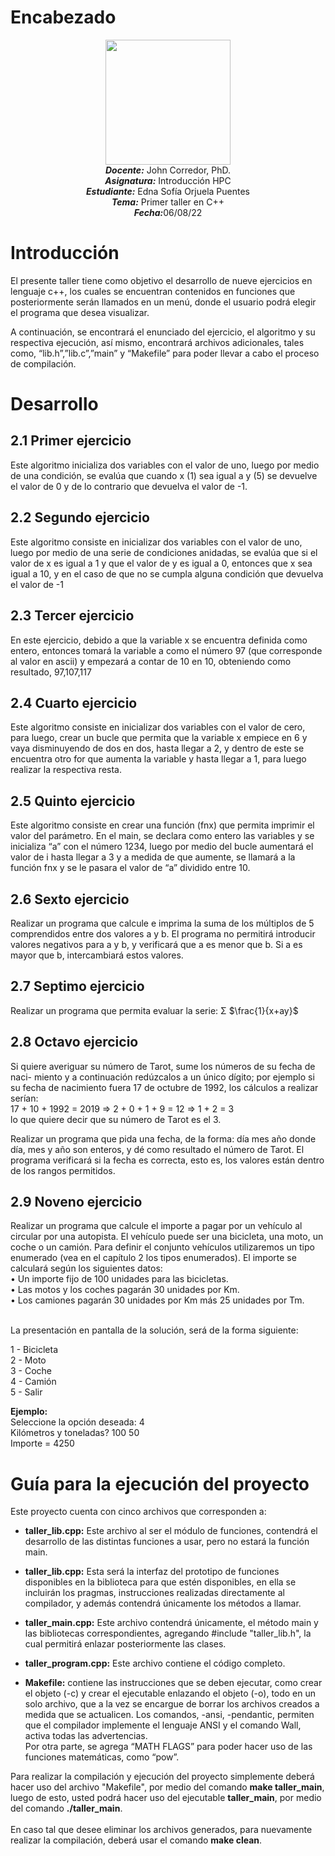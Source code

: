 # Encabezado
<p align="center"><img src="https://res-5.cloudinary.com/crunchbase-production/image/upload/c_lpad,h_256,w_256,f_auto,q_auto:eco/v1455514364/pim02bzqvgz0hibsra41.png"width="200" height="200">
</img><br>
<i><b>Docente:</b></i> John Corredor, PhD.
<br>
<i><b>Asignatura:</b></i> Introducción HPC
<br>
<i><b>Estudiante:</b></i> Edna Sofía Orjuela Puentes
<br>
<i><b>Tema:</b></i> Primer taller en C++
<br>
<i><b>Fecha:</b></i>06/08/22
<br>
</p>

# Introducción

El presente taller tiene como objetivo el desarrollo de nueve ejercicios en lenguaje
c++, los cuales se encuentran contenidos en funciones que posteriormente serán llamados en
un menú, donde el usuario podrá elegir el programa que desea visualizar.

A continuación, se encontrará el enunciado del ejercicio, el algoritmo y su respectiva ejecución, así mismo, encontrará archivos adicionales, tales como, “lib.h”,”lib.c”,”main” y “Makefile” para poder llevar a cabo el proceso de compilación. 

# Desarrollo

## 2.1  Primer ejercicio

Este algoritmo inicializa dos variables con el valor de uno, luego por medio de una condición, se evalúa que cuando x (1) sea igual a y (5) se devuelve el valor de 0 y de lo contrario que devuelva el valor de -1.<br>


## 2.2  Segundo ejercicio
Este algoritmo consiste en inicializar dos variables con el valor de uno, luego por medio de una serie de condiciones anidadas, se evalúa que si el valor de x es igual a 1 y que el valor de y es igual a 0, entonces que x sea igual a 10, y en el caso de que no se cumpla alguna condición que devuelva el valor de -1 <br> 

## 2.3 Tercer ejercicio
En este ejercicio, debido a que la variable x se encuentra definida como entero, entonces tomará la variable a como el número 97 (que corresponde al valor en ascii) y empezará a contar de 10 en 10, obteniendo como resultado, 97,107,117


## 2.4 Cuarto ejercicio
Este algoritmo consiste en inicializar dos variables con el valor de cero, para luego, crear un bucle que permita que la variable x empiece en 6 y vaya disminuyendo de dos en dos, hasta llegar a 2, y dentro de este se encuentra otro for que aumenta la variable y hasta llegar a 1, para luego realizar la respectiva resta.<br>

## 2.5  Quinto ejercicio
Este algoritmo consiste en crear una función (fnx) que permita imprimir el valor del parámetro. En el main, se declara como entero las variables y se inicializa “a” con el número 1234, luego por medio del bucle aumentará el valor de i hasta llegar a 3 y a medida de que aumente, se llamará a la función fnx y se le pasara el valor de “a”  dividido entre 10.
<br> 

## 2.6  Sexto ejercicio 
Realizar un programa que calcule e imprima la suma de los múltiplos de 5
comprendidos entre dos valores a y b. El programa no permitirá introducir valores
negativos para a y b, y verificará que a es menor que b. Si a es mayor que b,
intercambiará estos valores.


## 2.7 Septimo ejercicio

Realizar un programa que permita evaluar la serie: Σ $\frac{1}{x+ay}$

## 2.8 Octavo ejercicio
Si quiere averiguar su número de Tarot, sume los números de su fecha de naci-
miento y a continuación redúzcalos a un único dígito; por ejemplo si su fecha de nacimiento fuera 17 de octubre de 1992, los cálculos a realizar serían:<br>
17 + 10 + 1992 = 2019 => 2 + 0 + 1 + 9 = 12 => 1 + 2 = 3<br>
lo que quiere decir que su número de Tarot es el 3.<br>

Realizar un programa que pida una fecha, de la forma:
día mes año donde día, mes y año son enteros, y dé como resultado el número de Tarot. El programa verificará si la fecha es correcta, esto es, los valores están dentro de los
rangos permitidos.
 

## 2.9 Noveno ejercicio
Realizar un programa que calcule el importe a pagar por un vehículo al circular
por una autopista. El vehículo puede ser una bicicleta, una moto, un coche o un
camión. Para definir el conjunto vehículos utilizaremos un tipo enumerado (vea en
el capítulo 2 los tipos enumerados). El importe se calculará según los siguientes
datos:<br>
• Un importe fijo de 100 unidades para las bicicletas.<br>
• Las motos y los coches pagarán 30 unidades por Km.<br>
• Los camiones pagarán 30 unidades por Km más 25 unidades por Tm.<br><br>


La presentación en pantalla de la solución, será de la forma siguiente:<br>

1 - Bicicleta<br>
2 - Moto<br>
3 - Coche<br>
4 - Camión<br>
5 - Salir<br>

**Ejemplo:**<br>
Seleccione la opción deseada: 4<br>
Kilómetros y toneladas? 100 50<br>
Importe = 4250<br>



# Guía para la ejecución del proyecto
Este proyecto cuenta con cinco archivos que corresponden a:<br> 

*  **taller_lib.cpp:** Este archivo al ser el módulo de funciones, contendrá el desarrollo de las distintas funciones a usar, pero no estará la función main.<br> 

*  **taller_lib.cpp:** Esta será la interfaz del prototipo de funciones disponibles en la biblioteca para que estén disponibles, en ella se incluirán los pragmas, instrucciones realizadas directamente al compilador, y además contendrá únicamente los métodos a llamar.<br> 

*  **taller_main.cpp:** Este archivo contendrá únicamente, el método main y las bibliotecas correspondientes, agregando #include "taller_lib.h", la cual permitirá enlazar posteriormente las clases.<br>

*  **taller_program.cpp:** Este archivo contiene el código completo.<br>

*  **Makefile:** contiene las instrucciones que se deben ejecutar, como crear el objeto (-c)  y crear el ejecutable enlazando el objeto (-o), todo en un solo archivo, que a la vez se encargue de borrar los archivos creados a medida que se actualicen. Los comandos, -ansi, -pendantic, permiten que el compilador implemente el lenguaje ANSI y el comando Wall, activa todas las advertencias.<br>
Por otra parte, se agrega “MATH FLAGS” para poder hacer uso de las funciones matemáticas, como “pow”.<br>


Para realizar la compilación y ejecución del proyecto simplemente deberá hacer uso del archivo "Makefile", por medio del comando **make taller_main**, luego de esto, usted podrá hacer uso del ejecutable **taller_main**, por medio del comando **./taller_main**.<br><br>
En caso tal que desee eliminar los archivos generados, para nuevamente realizar la compilación, deberá usar el comando **make clean**.<br>





